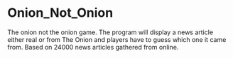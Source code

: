 # Onion_Not_Onion
The onion not the onion game. The program will display a news article either real or from The Onion and players have to guess which one it came from. Based on 24000 news articles gathered from online.
